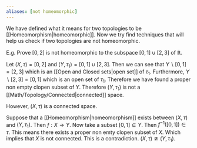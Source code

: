 ```yaml
---
aliases: [not homeomorphic]
---
```


We have defined what it means for two topologies to be [[Homeomorphism|homeomorphic]]. Now we try find techniques that will help us check if two topologies are not homeomorphic. 

E.g. Prove $[0,2]$ is not homeomorphic to the subspace $[0,1]\cup[2,3]$ of $\mathbb{R}$.

Let $(X,\tau)=[0,2]$ and $(Y,\tau_1)=[0,1]\cup[2,3]$. Then we can see that $Y\backslash [0,1]=[2,3]$ which is an [[Open and Closed sets|open set]] of $\tau_1$. Furthermore, $Y\backslash[2,3]=[0,1]$ which is an open set of $\tau_1$. Therefore we have found a proper non empty clopen subset of $Y$. Therefore $(Y,\tau_1)$ is not a [[Math/Topology/Connected|connected]] space. 

However, $(X,\tau)$ is a connected space.

Suppose that a [[Homeomorphism|homeomorphism]] exists between $(X,\tau)$ and $(Y,\tau_1)$. Then $f:X\rightarrow Y$. Now take a subset $[0,1]\subseteq Y$. Then $f^{-1}([0,1])\in\tau$. This means there exists a proper non emty clopen subset of $X$. Which implies that $X$ is not connected. This is a contradiction. $(X,\tau)\ncong(Y,\tau_1)$. 

